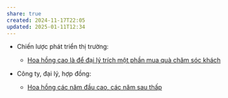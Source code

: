 ```yaml
---
share: true
created: 2024-11-17T22:05
updated: 2025-01-11T12:34
---
```

- Chiến lược phát triển thị trường: 
    - [Hoa hồng cao là để đại lý trích một phần mua quà chăm sóc khách](Hoa%20h%E1%BB%93ng%20cao%20l%C3%A0%20%C4%91%E1%BB%83%20%C4%91%E1%BA%A1i%20l%C3%BD%20tr%C3%ADch%20m%E1%BB%99t%20ph%E1%BA%A7n%20mua%20qu%C3%A0%20ch%C4%83m%20s%C3%B3c%20kh%C3%A1ch.md)

- Công ty, đại lý, hợp đồng: 
    - [Hoa hồng các năm đầu cao, các năm sau thấp](Hoa%20h%E1%BB%93ng%20c%C3%A1c%20n%C4%83m%20%C4%91%E1%BA%A7u%20cao,%20c%C3%A1c%20n%C4%83m%20sau%20th%E1%BA%A5p.md)

